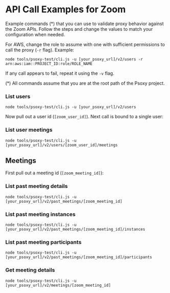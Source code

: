# API Call Examples for Zoom

Example commands (*) that you can use to validate proxy behavior against the Zoom APIs.
Follow the steps and change the values to match your configuration when needed.

For AWS, change the role to assume with one with sufficient permissions to call the proxy (`-r` flag). Example:

```shell
node tools/psoxy-test/cli.js -u [your_psoxy_url]/v2/users -r arn:aws:iam::PROJECT_ID:role/ROLE_NAME
```

If any call appears to fail, repeat it using the `-v` flag.

(*) All commands assume that you are at the root path of the Psoxy project.

### List users
```shell
node tools/psoxy-test/cli.js -u [your_psoxy_url]/v2/users
```
Now pull out a user id (`[zoom_user_id]`). Next call is bound to a single user:
### List user meetings
```shell
node tools/psoxy-test/cli.js -u [your_psoxy_url]/v2/users/[zoom_user_id]/meetings
```

## Meetings
First pull out a meeting id (`[zoom_meeting_id]`):
### List past meeting details
```shell
node tools/psoxy-test/cli.js -u [your_psoxy_url]/v2/past_meetings/[zoom_meeting_id]
```

### List past meeting instances
```shell
node tools/psoxy-test/cli.js -u [your_psoxy_url]/v2/past_meetings/[zoom_meeting_id]/instances
```

### List past meeting participants
```shell
node tools/psoxy-test/cli.js -u [your_psoxy_url]/v2/past_meetings/[zoom_meeting_id]/participants
```

### Get meeting details
```shell
node tools/psoxy-test/cli.js -u [your_psoxy_url]/v2/meetings/[zoom_meeting_id]
```
